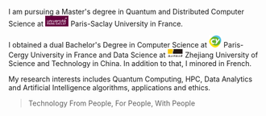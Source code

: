 I am pursuing a Master's degree in Quantum and Distributed Computer Science at <img src='./images/University-Saclay_Logo_Purple.svg.png' style='width: 3.3em;'> Paris-Saclay University in France.

I obtained a dual Bachelor's Degree in Computer Science at <img src='./images/CY logo_Circle.png' style='width: 1.8em;'> Paris-Cergy University in France and Data Science at <img src='./images/ZUST_Logo.png' style='width: 2.2em;'> Zhejiang University of Science and Technology in China. In addition to that, I minored in French.

My research interests includes Quantum Computing, HPC, Data Analytics and Artificial Intelligence algorithms, applications and ethics.

> Technology From People, For People, With People